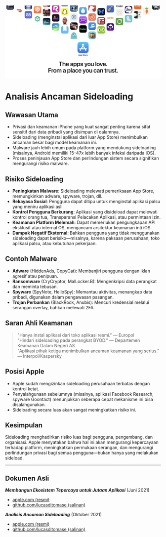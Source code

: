 ![Banner](../assets/banner.png)  

# Analisis Ancaman Sideloading  

## Wawasan Utama  

- Privasi dan keamanan iPhone yang kuat sangat penting karena sifat sensitif dari data pribadi yang disimpan di dalamnya.  
- Sideloading (menginstal aplikasi dari luar App Store) menimbulkan ancaman besar bagi model keamanan ini.  
- Malware jauh lebih umum pada platform yang mendukung sideloading (misalnya, Android memiliki 15–47x lebih banyak infeksi daripada iOS).  
- Proses peninjauan App Store dan perlindungan sistem secara signifikan mengurangi risiko malware.  

## Risiko Sideloading  

- **Peningkatan Malware**: Sideloading melewati pemeriksaan App Store, memungkinkan adware, spyware, trojan, dll.  
- **Rekayasa Sosial**: Pengguna dapat ditipu untuk menginstal aplikasi palsu yang meniru aplikasi asli.  
- **Kontrol Pengguna Berkurang**: Aplikasi yang disideload dapat melewati kontrol orang tua, Transparansi Pelacakan Aplikasi, atau permintaan izin.  
- **Keamanan Platform Melemah**: Dapat memerlukan pengungkapan API eksklusif atau internal OS, mengancam arsitektur keamanan inti iOS.  
- **Dampak Negatif Eksternal**: Bahkan pengguna yang tidak menggunakan sideloading dapat berisiko—misalnya, karena paksaan perusahaan, toko aplikasi palsu, atau kebutuhan pekerjaan.  

## Contoh Malware  

- **Adware** (HiddenAds, CopyCat): Membanjiri pengguna dengan iklan agresif atau penipuan.  
- **Ransomware** (CryCryptor, MalLocker.B): Mengenkripsi data perangkat dan meminta tebusan.  
- **Spyware** (SpyNote, HelloSpy): Memantau aktivitas, menangkap data pribadi, digunakan dalam pengawasan pasangan.  
- **Trojan Perbankan** (BlackRock, Anubis): Mencuri kredensial melalui serangan overlay, bahkan melewati 2FA.  

## Saran Ahli Keamanan  

> "Hanya instal aplikasi dari toko aplikasi resmi." — Europol  
> "Hindari sideloading pada perangkat BYOD." — Departemen Keamanan Dalam Negeri AS  
> "Aplikasi pihak ketiga menimbulkan ancaman keamanan yang serius." — Interpol/Kaspersky  

## Posisi Apple  

- Apple sudah mengizinkan sideloading perusahaan terbatas dengan kontrol ketat.  
- Penyalahgunaan sebelumnya (misalnya, aplikasi Facebook Research, spyware Goontact) menunjukkan seberapa cepat mekanisme ini bisa disalahgunakan.  
- Sideloading secara luas akan sangat meningkatkan risiko ini.  

## Kesimpulan  

Sideloading menghadirkan risiko luas bagi pengguna, pengembang, dan organisasi. Apple menyatakan bahwa hal ini akan mengurangi kepercayaan terhadap platform, meningkatkan permukaan serangan, dan mengurangi perlindungan privasi bagi semua pengguna—bukan hanya yang melakukan sideload.  

---  

## Dokumen Asli  

***Membangun Ekosistem Tepercaya untuk Jutaan Aplikasi*** (Juni 2021)  
  -  [apple.com (resmi)](https://www.apple.com/privacy/docs/Building_a_Trusted_Ecosystem_for_Millions_of_Apps.pdf)  
  -  [github.com/lucasditomase (salinan)](https://github.com/lucasditomase/app-restrictions/blob/main/summary.pdf)  

***Analisis Ancaman Sideloading*** (Oktober 2021)  
  -  [apple.com (resmi)](https://www.apple.com/privacy/docs/Building_a_Trusted_Ecosystem_for_Millions_of_Apps_A_Threat_Analysis_of_Sideloading.pdf)  
  -  [github.com/lucasditomase (salinan)](https://github.com/lucasditomase/app-restrictions/blob/main/threat-analysis.pdf)  
